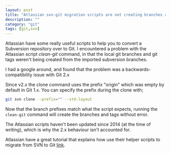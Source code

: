 ```yaml
---
layout: post
title: "Atlassian svn-git migration scripts are not creating branches and tags"
description: ""
category: "git"
tags: [git,svn]
---
```


Atlassian have some really useful scripts to help you to convert a Subversion repository over to Git. I encountered a problem with the Atlassian script *clean-git* command, in that the local git branches and git tags weren't being created from the imported subversion branches.

I had a google around, and found that the problem was a backwards-compatibility issue with Git 2.x

Since v2.x the clone command uses the prefix "origin" which was empty by default in Git 1.x. You can specify the prefix during the clone with;

``` bash
git svn clone --prefix="" --std-layout
```

Now that the branch prefixes match what the script expects, running the `clean-git` command will create the branches and tags without error.

The Atlassian scripts haven't been updated since 2014 (at the time of writing), which is why the 2.x behaviour isn't accounted for.

Atlassian have a great tutorial that explains how use their helper scripts to migrate from SVN to Git [link](https://www.atlassian.com/git/tutorials/svn-to-git-prepping-your-team-migration).
